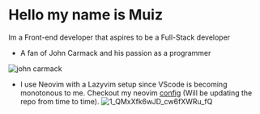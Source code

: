 # Hello my name is Muiz

Im a Front-end developer that aspires to be a Full-Stack developer

- A fan of John Carmack and his passion as a programmer
  
![john carmack](https://github.com/muiz-eddy/muiz-eddy/assets/109058675/89f0b67d-b398-4bfd-aaf6-2c2f56433b50)

- I use Neovim with a Lazyvim setup since VScode is becoming monotonous to me. Checkout my neovim [config](https://github.com/muiz-eddy/neovim-config) (Will be updating the repo from time to time).
![1_QMxXfk6wJD_cw6fXWRu_fQ](https://github.com/muiz-eddy/muiz-eddy/assets/109058675/680a4a90-5674-4655-b7b3-88374438a5f8) 

<!--
**muiz-eddy/muiz-eddy** is a ✨ _special_ ✨ repository because its `README.md` (this file) appears on your GitHub profile.

Here are some ideas to get you started:

- 🔭 I’m currently working on ...
- 🌱 I’m currently learning ...
- 👯 I’m looking to collaborate on ...
- 🤔 I’m looking for help with ...
- 💬 Ask me about ...
- 📫 How to reach me: ...
- 😄 Pronouns: ...
- ⚡ Fun fact: ...
-->
